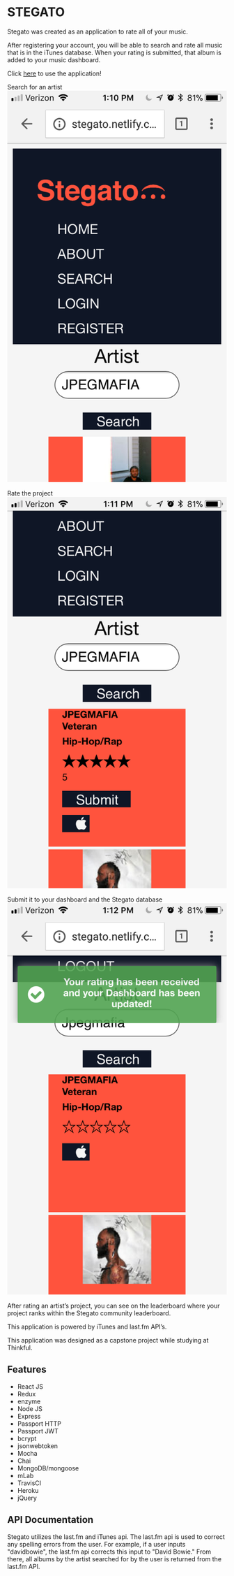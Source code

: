 # STEGATO

Stegato was created as an application to rate all of your music.

After registering your account, you will be able to search and rate all music that is in the iTunes database. When your rating is submitted, that album is added to your music dashboard.

Click [here](https://stegato.netlify.com/) to use the application!

Search for an artist                                        
![Search for an artist](/src/images/IMG_5489.PNG)

Rate the project                                        
![Rate the Project](/src/images/IMG_5490.PNG)

Submit it to your dashboard and the Stegato database
![Submit to Dashboard](/src/images/IMG_5491.PNG)

After rating an artist’s project, you can see on the leaderboard where your project ranks within the Stegato community leaderboard.

This application is powered by iTunes and last.fm API’s.

This application was designed as a capstone project while studying at Thinkful.

## Features
- React JS
- Redux
- enzyme
- Node JS
- Express
- Passport HTTP
- Passport JWT
- bcrypt
- jsonwebtoken
- Mocha
- Chai
- MongoDB/mongoose
- mLab
- TravisCI
- Heroku
- jQuery

## API Documentation

Stegato utilizes the last.fm and iTunes api. The last.fm api is used to correct any spelling errors from the user. For example, if a user inputs "davidbowie", the last.fm api corrects this input to "David Bowie." From there, all albums by the artist searched for by the user is returned from the last.fm API.